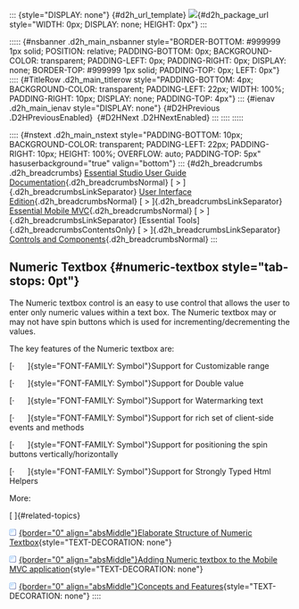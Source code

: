 ::: {style="DISPLAY: none"}
[](ms-xhelp:///?Id=d2h_url_template){#d2h_url_template} ![](!package_url!){#d2h_package_url style="WIDTH: 0px; DISPLAY: none; HEIGHT: 0px"}
:::

::::: {#nsbanner .d2h_main_nsbanner style="BORDER-BOTTOM: #999999 1px solid; POSITION: relative; PADDING-BOTTOM: 0px; BACKGROUND-COLOR: transparent; PADDING-LEFT: 0px; PADDING-RIGHT: 0px; DISPLAY: none; BORDER-TOP: #999999 1px solid; PADDING-TOP: 0px; LEFT: 0px"}
:::: {#TitleRow .d2h_main_titlerow style="PADDING-BOTTOM: 4px; BACKGROUND-COLOR: transparent; PADDING-LEFT: 22px; WIDTH: 100%; PADDING-RIGHT: 10px; DISPLAY: none; PADDING-TOP: 4px"}
::: {#ienav .d2h_main_ienav style="DISPLAY: none"}
[](ms-xhelp:///?Id=3f4dc318-1101-4b73-bbd4-82185b91e758){#D2HPrevious .D2HPreviousEnabled}  [](ms-xhelp:///?Id=701afce1-a3bf-498d-af57-bc7d90ad582e){#D2HNext .D2HNextEnabled}
:::
::::
:::::

:::: {#nstext .d2h_main_nstext style="PADDING-BOTTOM: 10px; BACKGROUND-COLOR: transparent; PADDING-LEFT: 22px; PADDING-RIGHT: 10px; HEIGHT: 100%; OVERFLOW: auto; PADDING-TOP: 5px" hasuserbackground="true" valign="bottom"}
::: {#d2h_breadcrumbs .d2h_breadcrumbs}
[Essential Studio User Guide Documentation](ms-xhelp:///?Id=12457748-09e3-4d74-a240-8e049cedf030){.d2h_breadcrumbsNormal} [ \> ]{.d2h_breadcrumbsLinkSeparator} [User Interface Edition](ms-xhelp:///?Id=c29296b7-531c-413b-a0ec-488ca1f7f669){.d2h_breadcrumbsNormal} [ \> ]{.d2h_breadcrumbsLinkSeparator} [Essential Mobile MVC](ms-xhelp:///?Id=74df42e3-5434-4590-9be6-3ae2f911cbbc){.d2h_breadcrumbsNormal} [ \> ]{.d2h_breadcrumbsLinkSeparator} [Essential Tools]{.d2h_breadcrumbsContentsOnly} [ \> ]{.d2h_breadcrumbsLinkSeparator} [Controls and Components](ms-xhelp:///?Id=143afae1-3f83-4d32-9bfa-92ed7022a696){.d2h_breadcrumbsNormal}
:::

## Numeric Textbox {#numeric-textbox style="tab-stops: 0pt"}

The Numeric textbox control is an easy to use control that allows the user to enter only numeric values within a text box. The Numeric textbox may or may not have spin buttons which is used for incrementing/decrementing the values.

The key features of the Numeric textbox are:

[·      ]{style="FONT-FAMILY: Symbol"}Support for Customizable range

[·      ]{style="FONT-FAMILY: Symbol"}Support for Double value

[·      ]{style="FONT-FAMILY: Symbol"}Support for Watermarking text

[·      ]{style="FONT-FAMILY: Symbol"}Support for rich set of client-side events and methods

[·      ]{style="FONT-FAMILY: Symbol"}Support for positioning the spin buttons vertically/horizontally

[·      ]{style="FONT-FAMILY: Symbol"}Support for Strongly Typed Html Helpers

More:

[ ]{#related-topics}

[![](button.gif){border="0" align="absMiddle"}Elaborate Structure of Numeric Textbox](ms-xhelp:///?Id=701afce1-a3bf-498d-af57-bc7d90ad582e){style="TEXT-DECORATION: none"}

[![](button.gif){border="0" align="absMiddle"}Adding Numeric textbox to the Mobile MVC application](ms-xhelp:///?Id=2c36f3c9-23fd-4c22-8b3f-83ec2247d76e){style="TEXT-DECORATION: none"}

[![](button.gif){border="0" align="absMiddle"}Concepts and Features](ms-xhelp:///?Id=cbae142a-abd9-4d62-9bbe-4959575564e4){style="TEXT-DECORATION: none"}
::::
